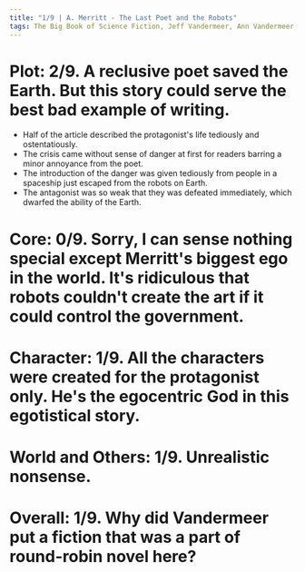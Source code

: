 ```yaml
---
title: "1/9 | A. Merritt - The Last Poet and the Robots"
tags: The Big Book of Science Fiction, Jeff Vandermeer, Ann Vandermeer, short story, novelette, science fiction, 1884-1943, 1934
---
```


# Plot: 2/9. A reclusive poet saved the Earth. But this story could serve the best bad example of writing.
+ Half of the article described the protagonist's life tediously and ostentatiously.
+ The crisis came without sense of danger at first for readers barring a minor annoyance from the poet.
+ The introduction of the danger was given tediously from people in a spaceship just escaped from the robots on Earth.
+ The antagonist was so weak that they was defeated immediately, which dwarfed the ability of the Earth.



# Core: 0/9. Sorry, I can sense nothing special except Merritt's biggest ego in the world. It's ridiculous that robots couldn't create the art if it could control the government.



# Character: 1/9. All the characters were created for the protagonist only. He's the egocentric God in this egotistical story.



# World and Others: 1/9. Unrealistic nonsense.



# Overall: 1/9. Why did Vandermeer put a fiction that was a part of round-robin novel here?


